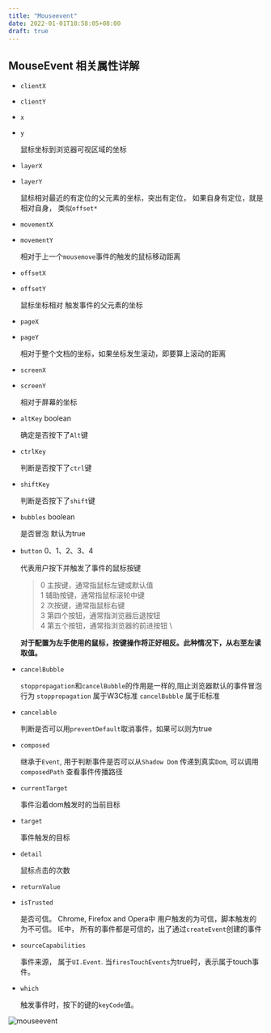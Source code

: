 ```yaml
---
title: "Mouseevent"
date: 2022-01-01T10:58:05+08:00
draft: true
---
```


## MouseEvent 相关属性详解

- `clientX`
- `clientY`
- `x`
- `y`

    鼠标坐标到浏览器可视区域的坐标


- `layerX`
- `layerY`

    鼠标相对最近的有定位的父元素的坐标，突出有定位， 如果自身有定位，就是相对自身， 类似`offset*`

- `movementX`
- `movementY`

    相对于上一个`mousemove`事件的触发的鼠标移动距离

- `offsetX`
- `offsetY`

    鼠标坐标相对 触发事件的父元素的坐标

- `pageX`
- `pageY`

    相对于整个文档的坐标，如果坐标发生滚动，即要算上滚动的距离

- `screenX`
- `screenY`

    相对于屏幕的坐标

- `altKey` boolean

    确定是否按下了`Alt`键

-  `ctrlKey`

    判断是否按下了`ctrl`键

-  `shiftKey`

    判断是否按下了`shift`键

-  `bubbles` boolean

    是否冒泡  默认为true

- `button`  0、1、2、3、4

    代表用户按下并触发了事件的鼠标按键

    > 0 主按键，通常指鼠标左键或默认值 \
    > 1 辅助按键，通常指鼠标滚轮中键 \
    > 2 次按键，通常指鼠标右键 \
    > 3 第四个按钮，通常指浏览器后退按钮 \
    > 4 第五个按钮，通常指浏览器的前进按钮 \

    <b>对于配置为左手使用的鼠标，按键操作将正好相反。此种情况下，从右至左读取值。</b>

- `cancelBubble`

    `stoppropagation`和`cancelBubble`的作用是一样的,阻止浏览器默认的事件冒泡行为
    `stoppropagation` 属于W3C标准
    `cancelBubble` 属于IE标准

- `cancelable`

    判断是否可以用`preventDefault`取消事件，如果可以则为true

-  `composed`

    继承于`Event`, 用于判断事件是否可以从`Shadow Dom` 传递到真实`Dom`,
    可以调用`composedPath` 查看事件传播路径

-  `currentTarget`

    事件沿着dom触发时的当前目标

-  `target`

    事件触发的目标

-  `detail`

    鼠标点击的次数

- `returnValue`

- `isTrusted`

    是否可信。 Chrome, Firefox and Opera中 用户触发的为可信，脚本触发的为不可信。 IE中， 所有的事件都是可信的，出了通过`createEvent`创建的事件

-  `sourceCapabilities`

    事件来源， 属于`UI.Event`. 当`firesTouchEvents`为true时，表示属于touch事件。

- `which`

    触发事件时，按下的键的`keyCode`值。


![mouseevent](/snapshots/mouseevent.png)




